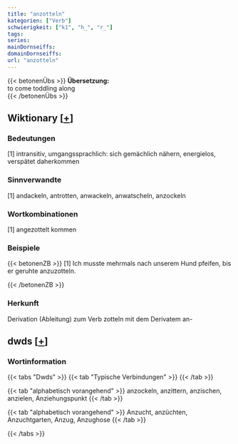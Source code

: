 ```yaml
---
title: "anzotteln"
kategorien: ["Verb"]
schwierigkeit: ["k1", "h_", "r_"]
tags:
series:
mainDornseiffs:
domainDornseiffs:
url: "anzotteln"
---
```


{{< betonenÜbs >}}
**Übersetzung:**  
to come toddling along  
{{< /betonenÜbs >}}

## Wiktionary [[+](https://de.wiktionary.org/wiki/anzotteln)]

### Bedeutungen
[1] intransitiv, umgangssprachlich: sich gemächlich nähern, energielos, verspätet daherkommen  

### Sinnverwandte
[1] andackeln, antrotten, anwackeln, anwatscheln, anzockeln  

### Wortkombinationen
[1] angezottelt kommen  

### Beispiele
{{< betonenZB >}}
[1] Ich musste mehrmals nach unserem Hund pfeifen, bis er geruhte anzuzotteln.  

{{< /betonenZB >}}
### Herkunft
Derivation (Ableitung) zum Verb zotteln mit dem Derivatem an-  



## dwds [[+](https://www.dwds.de/wb/anzotteln)]

### Wortinformation
{{< tabs "Dwds" >}}
{{< tab "Typische Verbindungen" >}}
{{< /tab >}}

{{< tab "alphabetisch vorangehend" >}}
anzockeln, anzittern, anzischen, anzielen, Anziehungspunkt
{{< /tab >}}

{{< tab "alphabetisch vorangehend" >}}
Anzucht, anzüchten, Anzuchtgarten, Anzug, Anzughose
{{< /tab >}}

{{< /tabs >}}

